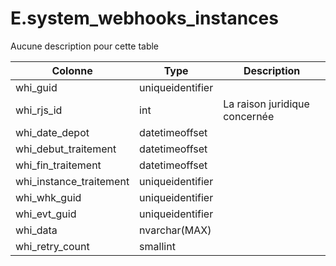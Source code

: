 # E.system_webhooks_instances

Aucune description pour cette table

Colonne|Type|Description
---|---|---
whi_guid|uniqueidentifier|
whi_rjs_id|int|La raison juridique concernée 
whi_date_depot|datetimeoffset|
whi_debut_traitement|datetimeoffset|
whi_fin_traitement|datetimeoffset|
whi_instance_traitement|uniqueidentifier|
whi_whk_guid|uniqueidentifier|
whi_evt_guid|uniqueidentifier|
whi_data|nvarchar(MAX)|
whi_retry_count|smallint|

